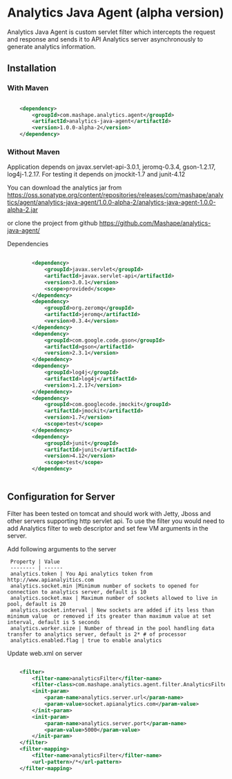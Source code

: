 # Analytics Java Agent (alpha version)


Analytics Java Agent is custom servlet filter which intercepts the request and response and sends it to API Analytics server asynchronously to generate analytics information.


## Installation 

	
### With Maven


```xml

	<dependency>
  		<groupId>com.mashape.analytics.agent</groupId>
  		<artifactId>analytics-java-agent</artifactId>
  		<version>1.0.0-alpha-2</version>
	</dependency>

``` 

### Without Maven



Application depends on javax.servlet-api-3.0.1, jeromq-0.3.4, gson-1.2.17, log4j-1.2.17. For testing it depends on jmockit-1.7 and junit-4.12
	
You can download the analytics jar from 
<https://oss.sonatype.org/content/repositories/releases/com/mashape/analytics/agent/analytics-java-agent/1.0.0-alpha-2/analytics-java-agent-1.0.0-alpha-2.jar>
	
or clone the project from github
<https://github.com/Mashape/analytics-java-agent/>
	
Dependencies

```xml
	
		<dependency>
			<groupId>javax.servlet</groupId>
			<artifactId>javax.servlet-api</artifactId>
			<version>3.0.1</version>
			<scope>provided</scope>
		</dependency>
		<dependency>
			<groupId>org.zeromq</groupId>
			<artifactId>jeromq</artifactId>
			<version>0.3.4</version>
		</dependency>
		<dependency>
			<groupId>com.google.code.gson</groupId>
			<artifactId>gson</artifactId>
			<version>2.3.1</version>
		</dependency>
		<dependency>
			<groupId>log4j</groupId>
			<artifactId>log4j</artifactId>
			<version>1.2.17</version>
		</dependency>
		<dependency>
			<groupId>com.googlecode.jmockit</groupId>
			<artifactId>jmockit</artifactId>
			<version>1.7</version>
			<scope>test</scope>
		</dependency>
		<dependency>
			<groupId>junit</groupId>
			<artifactId>junit</artifactId>
			<version>4.12</version>
			<scope>test</scope>
		</dependency>
		
```


## Configuration for Server

Filter has been tested on tomcat and should work with Jetty, Jboss and other servers supporting http servlet api. 
To use the filter you would need to add Analytics filter to web descriptor and set few VM arguments in the server.

Add following arguments to the server

     Property | Value
     -------- |	------
     analytics.token | You Api analytics token from http://www.apianalyitics.com 
     analytics.socket.min |Minimum number of sockets to opened for connection to analytics server, default is 10
     analytics.socket.max | Maximum number of sockets allowed to live in pool, default is 20
     analytics.socket.interval | New sockets are added if its less than minimum value  or removed if its greater than maximum value at set interval, default is 5 seconds
     analytics.worker.size | Number of thread in the pool handling data transfer to analytics server, default is 2* # of processor 
     analytics.enabled.flag | true to enable analytics
	
Update web.xml on server

```xml

	<filter>
		<filter-name>analyticsFilter</filter-name>
		<filter-class>com.mashape.analytics.agent.filter.AnalyticsFilter</filter-class>
		<init-param>
			<param-name>analytics.server.url</param-name>
			<param-value>socket.apianalytics.com</param-value>
		</init-param>
		<init-param>
			<param-name>analytics.server.port</param-name>
			<param-value>5000</param-value>
		</init-param>
	</filter>
	<filter-mapping>
		<filter-name>analyticsFilter</filter-name>
		<url-pattern>/*</url-pattern>
	</filter-mapping> 
```
	
     



	


 
 

